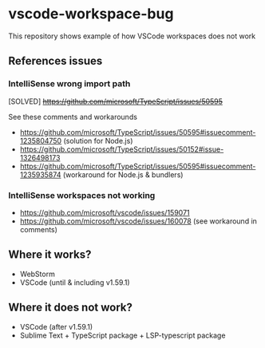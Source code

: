 # vscode-workspace-bug

This repository shows example of how VSCode workspaces does not work

## References issues

### IntelliSense wrong import path

\[SOLVED\] <strike><https://github.com/microsoft/TypeScript/issues/50595></strike>

See these comments and workarounds

- <https://github.com/microsoft/TypeScript/issues/50595#issuecomment-1235804750> (solution for Node.js)
- <https://github.com/microsoft/TypeScript/issues/50152#issue-1326498173>
- <https://github.com/microsoft/TypeScript/issues/50595#issuecomment-1235935874> (workaround for Node.js & bundlers)

### IntelliSense workspaces not working

- <https://github.com/microsoft/vscode/issues/159071>
- <https://github.com/microsoft/vscode/issues/160078> (see workaround in comments)

## Where it works?

- WebStorm
- VSCode (until & including v1.59.1)

## Where it does not work?

- VSCode (after v1.59.1)
- Sublime Text + TypeScript package + LSP-typescript package
